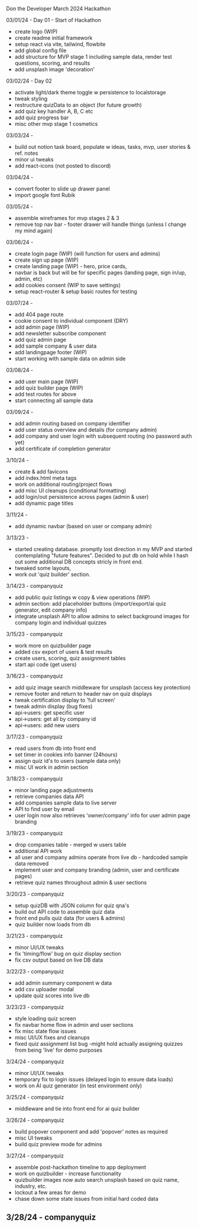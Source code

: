 Don the Developer March 2024 Hackathon

03/01/24 - Day 01 - Start of Hackathon
- create logo (WIP)
- create readme initial framework
- setup react via vite, tailwind, flowbite
- add global config file
- add structure for MVP stage 1 including sample data, render test questions, scoring, and results
- add unsplash image 'decoration'

03/02/24 - Day 02
- activate light/dark theme toggle w persistence to localstorage
- tweak styling
- restructure quizData to an object (for future growth)
- add quiz key handler A, B, C etc
- add quiz progress bar
- misc other mvp stage 1 cosmetics

03/03/24 - 
- build out notion task board, populate w ideas, tasks, mvp, user stories & ref. notes
- minor ui tweaks
- add react-icons
(not posted to discord)

03/04/24 -
- convert footer to slide up drawer panel
- import google font Rubik

03/05/24 - 
- assemble wireframes for mvp stages 2 & 3
- remove top nav bar - footer drawer will handle things (unless I change my mind again)

03/06/24 -
- create login page (WIP) (will function for users and admins)
- create sign up page (WIP)
- create landing page (WIP) - hero, price cards, 
- navbar is back but will be for specific pages (landing page, sign in/up, admin, etc)
- add cookies consent (WIP to save settings)
- setup react-router & setup basic routes for testing

03/07/24 - 
- add 404 page route
- cookie consent to individual component (DRY)
- add admin page (WIP)
- add newsletter subscribe component
- add quiz admin page
- add sample company & user data
- add landingpage footer (WIP)
- start working with sample data on admin side

03/08/24 -
- add user main page (WIP)
- add quiz builder page (WIP)
- add test routes for above
- start connecting all sample data

03/09/24 - 
- add admin routing based on company identifier
- add user status overview and details (for company admin)
- add company and user login with subsequent routing (no password auth yet)
- add certificate of completion generator

3/10/24 -
- create & add favicons
- add index.html meta tags
- work on additional routing/project flows
- add misc UI cleanups (conditional formatting)
- add login/out persistence across pages (admin & user)
- add dynamic page titles

3/11/24 - 
- add dynamic navbar (based on user or company admin)

3/13/23 -
- started creating database.  promptly lost direction in my MVP and started contemplating "future features". Decided to put db on hold while I hash out some additional DB concepts stricly in front end.
- tweaked some layouts, 
- work out 'quiz builder' section. 

3/14/23 - companyquiz
- add public quiz listings w copy & view operations (WIP)
- admin section: add placeholder buttons (import/export/ai quiz generator, edit company info)
- integrate unsplash API to allow admins to select background images for company login and individual quizzes

3/15/23 - companyquiz
- work more on quizbuilder page
- added csv export of users & test results
- create users, scoring, quiz assignment tables
- start api code (get users)

3/16/23 - companyquiz
- add quiz image search middleware for unsplash (access key protection)
- remove footer and return to header nav on quiz displays
- tweak certification display to 'full screen'
- tweak admin display (bug fixes)
- api->users: get specific user
- api->users: get all by company id
- api->users: add new users

3/17/23 - companyquiz
- read users from db into front end
- set timer in cookies info banner (24hours)
- assign quiz id's to users (sample data only)
- misc UI work in admin section

3/18/23 - companyquiz
- minor landing page adjustments
- retrieve companies data API
- add companies sample data to live server
- API to find user by email
- user login now also retrieves 'owner/company' info for user admin page branding

3/19/23 - companyquiz
- drop companies table - merged w users table
- additional API work
- all user and company admins operate from live db - hardcoded sample data removed
- implement user and company branding (admin, user and certificate pages)
- retrieve quiz names throughout admin & user sections

3/20/23 - companyquiz
- setup quizDB with JSON column for quiz qna's
- build out API code to assemble quiz data
- front end pulls quiz data (for users & admins)
- quiz builder now loads from db

3/21/23 - companyquiz
- minor UI/UX tweaks
- fix 'timing/flow' bug on quiz display section
- fix csv output based on live DB data

3/22/23 - companyquiz
- add admin summary component w data
- add csv uploader modal
- update quiz scores into live db

3/23/23 - companyquiz
- style loading quiz screen
- fix navbar home flow in admin and user sections
- fix misc state flow issues
- misc UI/UX fixes and cleanups
- fixed quiz assignment list bug -might hold actually assigning quizzes from being 'live' for demo purposes

3/24/24 - companyquiz
- minor UI/UX tweaks
- temporary fix to login issues (delayed login to ensure data loads)
- work on AI quiz generator (in test environment only)

3/25/24 - companyquiz
- middleware and tie into front end for ai quiz builder

3/26/24 - companyquiz
- build popover component and add 'popover' notes as required
- misc UI tweaks
- build quiz preview mode for admins

3/27/24 - companyquiz
- assemble post-hackathon timeline to app deployment
- work on quizbuilder - increase functionality
- quizbuilder images now auto search unsplash based on quiz name, industry, etc.
- lockout a few areas for demo
- chase down some state issues from initial hard coded data

3/28/24 - companyquiz
- 